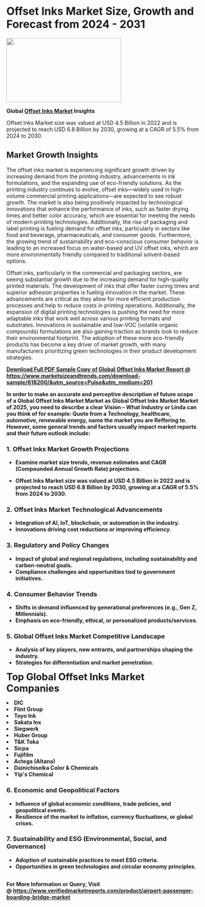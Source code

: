 <H1>Offset Inks Market Size, Growth and Forecast from 2024 - 2031</H1><img class="aligncenter size-medium wp-image-584254" src="https://thirdeyenews.in/wp-content/uploads/2024/09/Global-Market-Research-300x168.jpeg" alt="" width="300" height="168" /><p><strong>Global&nbsp;<a href="https://www.marketsizeandtrends.com/download-sample/618200/&amp;utm_source=Pulse&amp;utm_medium=201">Offset Inks Market</a> Insights</strong></p><p>Offset Inks Market size was valued at USD 4.5 Billion in 2022 and is projected to reach USD 6.8 Billion by 2030, growing at a CAGR of 5.5% from 2024 to 2030.</p><p><h2>Market Growth Insights</h2> <p>The offset inks market is experiencing significant growth driven by increasing demand from the printing industry, advancements in ink formulations, and the expanding use of eco-friendly solutions. As the printing industry continues to evolve, offset inks—widely used in high-volume commercial printing applications—are expected to see robust growth. The market is also being positively impacted by technological innovations that enhance the performance of inks, such as faster drying times and better color accuracy, which are essential for meeting the needs of modern printing technologies. Additionally, the rise of packaging and label printing is fueling demand for offset inks, particularly in sectors like food and beverage, pharmaceuticals, and consumer goods. Furthermore, the growing trend of sustainability and eco-conscious consumer behavior is leading to an increased focus on water-based and UV offset inks, which are more environmentally friendly compared to traditional solvent-based options.</p> <p><strong><a href="#"></a></strong></p> <p>Offset inks, particularly in the commercial and packaging sectors, are seeing substantial growth due to the increasing demand for high-quality printed materials. The development of inks that offer faster curing times and superior adhesion properties is fueling innovation in the market. These advancements are critical as they allow for more efficient production processes and help to reduce costs in printing operations. Additionally, the expansion of digital printing technologies is pushing the need for more adaptable inks that work well across various printing formats and substrates. Innovations in sustainable and low-VOC (volatile organic compounds) formulations are also gaining traction as brands look to reduce their environmental footprint. The adoption of these more eco-friendly products has become a key driver of market growth, with many manufacturers prioritizing green technologies in their product development strategies.</p> <p><strong><a href="#"></p><p><span class=""><strong>Download Full PDF Sample Copy of Global Offset Inks Market Report</strong> @ <a href="https://www.marketsizeandtrends.com/download-sample/618200/&amp;utm_source=Pulse&amp;utm_medium=201" target="_blank">https://www.marketsizeandtrends.com/download-sample/618200/&amp;utm_source=Pulse&amp;utm_medium=201</a></span></p><p>In order to make an accurate and perceptive description of future scope of a Global&nbsp;Offset Inks Market Market as Global&nbsp;Offset Inks Market Market of 2025, you need to describe a clear Vision &ndash; What Industry or Linda can you think of for example: Quote from a Technology, healthcare, automotive, renewable energy, name the market you are Reffering to. However, some general trends and factors usually impact market reports and their future outlook include:</p><h3>1.&nbsp;<strong>Offset Inks Market Growth Projections</strong></h3><ul><li>Examine market size trends, revenue estimates and CAGR (Compounded Annual Growth Rate) projections.</li><li><p>Offset Inks Market size was valued at USD 4.5 Billion in 2022 and is projected to reach USD 6.8 Billion by 2030, growing at a CAGR of 5.5% from 2024 to 2030.</p></li></ul><h3>2.&nbsp;<strong>Offset Inks Market Technological Advancements</strong></h3><ul><li>Integration of AI, IoT, blockchain, or automation in the industry.</li><li>Innovations driving cost reductions or improving efficiency.</li></ul><h3>3.&nbsp;<strong>Regulatory and Policy Changes</strong></h3><ul><li>Impact of global and regional regulations, including sustainability and carbon-neutral goals.</li><li>Compliance challenges and opportunities tied to government initiatives.</li></ul><h3>4.&nbsp;<strong>Consumer Behavior Trends</strong></h3><ul><li>Shifts in demand influenced by generational preferences (e.g., Gen Z, Millennials).</li><li>Emphasis on eco-friendly, ethical, or personalized products/services.</li></ul><h3>5.&nbsp;<strong>Global Offset Inks Market Competitive Landscape</strong></h3><ul><li>Analysis of key players, new entrants, and partnerships shaping the industry.</li><li>Strategies for differentiation and market penetration.</li></ul><p data-pm-slice="1 1 []"><span style="color: inherit; font-family: inherit; font-size: 25px;">Top Global Offset Inks Market Companies</span></p><div class="" data-test-id=""><p><li>DIC</li><li> Flint Group</li><li> Toyo Ink</li><li> Sakata Inx</li><li> Siegwerk</li><li> Huber Group</li><li> T&K Toka</li><li> Sicpa</li><li> Fujifilm</li><li> Actega (Altana)</li><li> Dainichiseika Color & Chemicals</li><li> Yip's Chemical</li></p></div><h3>6.&nbsp;<strong>Economic and Geopolitical Factors</strong></h3><ul><li>Influence of global economic conditions, trade policies, and geopolitical events.</li><li>Resilience of the market to inflation, currency fluctuations, or global crises.</li></ul><h3>7.&nbsp;<strong>Sustainability and ESG (Environmental, Social, and Governance)</strong></h3><ul><li>Adoption of sustainable practices to meet ESG criteria.</li><li>Opportunities in green technologies and circular economy principles.</li></ul><h2><strong style="font-size: 14px;">For More Information or Query, Visit @&nbsp;</strong><a style="background-color: #ffffff; font-size: 14px;" href="https://www.marketsizeandtrends.com/report/offset-inks-market/" target="_blank">https://www.verifiedmarketreports.com/product/airport-passenger-boarding-bridge-market</a></h2>
